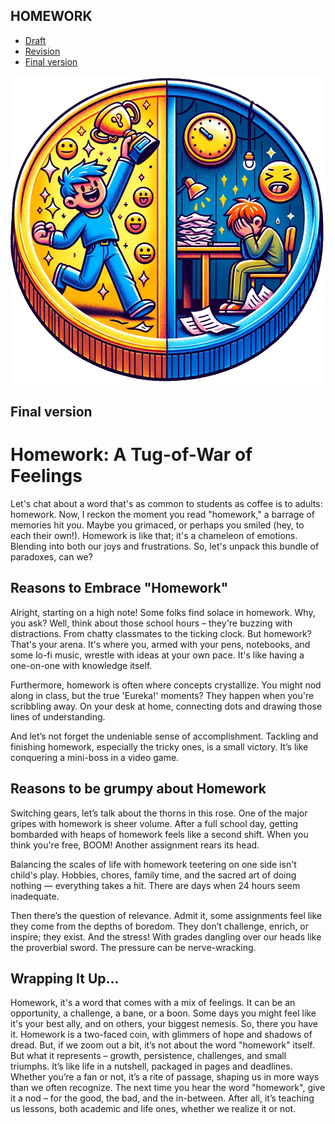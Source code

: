 ## HOMEWORK

- [Draft](index.md)
- [Revision](revision.md) 
- [Final version](final.md)


![A colorful illustration of a coin with two distinct sides. One side shows a joyful student in a celebratory stance, holding a golden trophy to represent a completed assignment, with cheerful emojis and a bright light bulb above their head. The other side depicts a weary student slumped over a desk, surrounded by crumpled papers and a large, ominous clock hanging overhead, illustrating the pressure of deadlines.](Homework_image.png)

## Final version

# Homework: A Tug-of-War of Feelings

Let's chat about a word that's as common to students as coffee is to adults: homework. Now, I reckon the moment you read "homework," a barrage of memories hit you. Maybe you grimaced, or perhaps you smiled (hey, to each their own!). Homework is like that; it's a chameleon of emotions. Blending into both our joys and frustrations. So, let's unpack this bundle of paradoxes, can we?

## Reasons to Embrace "Homework"

Alright, starting on a high note! Some folks find solace in homework. Why, you ask? Well, think about those school hours – they're buzzing with distractions. From chatty classmates to the ticking clock. But homework? That's your arena. It's where you, armed with your pens, notebooks, and some lo-fi music, wrestle with ideas at your own pace. It's like having a one-on-one with knowledge itself.

Furthermore, homework is often where concepts crystallize. You might nod along in class, but the true 'Eureka!' moments? They happen when you're scribbling away. On your desk at home, connecting dots and drawing those lines of understanding.

And let’s not forget the undeniable sense of accomplishment. Tackling and finishing homework, especially the tricky ones, is a small victory. It’s like conquering a mini-boss in a video game. 

## Reasons to be grumpy about Homework

Switching gears, let’s talk about the thorns in this rose. One of the major gripes with homework is sheer volume. After a full school day, getting bombarded with heaps of homework feels like a second shift. When you think you're free, BOOM! Another assignment rears its head.

Balancing the scales of life with homework teetering on one side isn't child's play. Hobbies, chores, family time, and the sacred art of doing nothing — everything takes a hit. There are days when 24 hours seem inadequate.

Then there’s the question of relevance. Admit it, some assignments feel like they come from the depths of boredom. They don’t challenge, enrich, or inspire; they exist. And the stress! With grades dangling over our heads like the proverbial sword. The pressure can be nerve-wracking.

## Wrapping It Up...

Homework, it's a word that comes with a mix of feelings. It can be an opportunity, a challenge, a bane, or a boon. Some days you might feel like it's your best ally, and on others, your biggest nemesis. So, there you have it. Homework is a two-faced coin, with glimmers of hope and shadows of dread. But, if we zoom out a bit, it’s not about the word "homework" itself. But what it represents – growth, persistence, challenges, and small triumphs. It’s like life in a nutshell, packaged in pages and deadlines. Whether you’re a fan or not, it’s a rite of passage, shaping us in more ways than we often recognize. The next time you hear the word "homework", give it a nod – for the good, the bad, and the in-between. After all, it’s teaching us lessons, both academic and life ones, whether we realize it or not.


